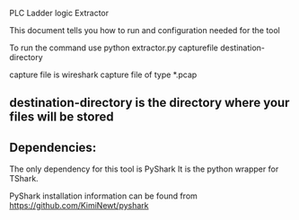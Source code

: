 PLC Ladder logic Extractor

This document tells you how to run and configuration needed for the tool

To run the command use
python extractor.py capturefile destination-directory

capture file is wireshark capture file of type *.pcap

destination-directory is the directory where your files will be stored
--------------------------------------------------------------------------------
Dependencies:
--------------------------------------------------------------------------------
The only dependency for this tool is PyShark 
It is the python wrapper for TShark.

PyShark installation information can be found from https://github.com/KimiNewt/pyshark
